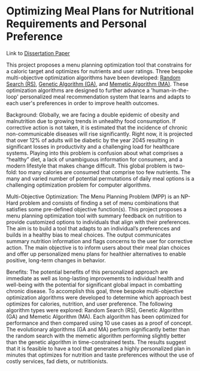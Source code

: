 # Optimizing Meal Plans for Nutritional Requirements and Personal Preference

Link to [Dissertation Paper](https://github.com/tep00018/Optimizing-Meal-Plans-for-Nutritional-Requirements-and-Personal-Preference/blob/5b7df6fe4d78c493ae0076b29051117aee78b01c/Optimizing%20Meal%20Plans%20for%20Nutritional%20Requirements%20Dissertation_3038117.pdf)

This project proposes a menu planning optimization tool that constrains for a caloric target and optimizes for nutrients and user ratings. Three bespoke multi-objective optimization algorithms have been developed: [Random Search (RS)](https://github.com/tep00018/Optimizing-Meal-Plans-for-Nutritional-Requirements-and-Personal-Preference/blob/a7a9c5d6c3d25c269451886744c2fbc088058a27/MPP%20Random%20Search%20Algorithm.ipynb), [Genetic Algorithm (GA)](https://github.com/tep00018/Optimizing-Meal-Plans-for-Nutritional-Requirements-and-Personal-Preference/blob/8529fcb3a11cb69c0e7e48c395a794bfce1644b9/MPP%20Genetic%20Algorithm.ipynb), and [Memetic Algorithm (MA)](https://github.com/tep00018/Optimizing-Meal-Plans-for-Nutritional-Requirements-and-Personal-Preference/blob/d137de85650a4d9babb8b4345ecb073ac2791ae1/MPP%20Memetic%20Algorithm.ipynb). These optimization algorithms are designed to further advance a 'human-in-the-loop' personalized meal recommendation system that learns and adapts to each user's preferences in order to improve health outcomes.

Background:
Globally, we are facing a double epidemic of obesity and malnutrition due to growing trends in unhealthy food consumption. If corrective action is not taken, it is estimated that the incidence of chronic non-communicable diseases will rise significantly. Right now, it is projected that over 12% of adults will be diabetic by the year 2045 resulting in significant losses in productivity and a challenging load for healthcare systems. Playing into this problem is confusion about what comprises a “healthy” diet, a lack of unambiguous information for consumers, and a modern lifestyle that makes change difficult. This global problem is two-fold: too many calories are consumed that comprise too few nutrients. The many and varied number of potential permutations of daily meal options is a challenging optimization problem for computer algorithms. 

Multi-Objective Optimization:
The Menu Planning Problem (MPP) is an NP-Hard problem and consists of finding a set of menu combinations that satisfies some pre-defined objective function(s).  This project proposes a menu planning optimization tool with summary feedback on nutrition to provide customized options to individuals that align with their preferences. The aim is to build a tool that adapts to an individual’s preferences and builds in a healthy bias to meal choices. The output communicates summary nutrition information and flags concerns to the user for corrective action. The main objective is to inform users about their meal plan choices and offer up personalized menu plans for healthier alternatives to enable positive, long-term changes in behavior. 

Benefits:
The potential benefits of this personalized approach are immediate as well as long-lasting improvements to individual health and well-being with the potential for significant global impact in combatting chronic disease.  To accomplish this goal, three bespoke multi-objective optimization algorithms were developed to determine which approach best optimizes for calories, nutrition, and user preference. The following algorithm types were explored: Random Search (RS), Genetic Algorithm (GA) and Memetic Algorithm (MA). Each algorithm has been optimized for performance and then compared using 10 use cases as a proof of concept. The evolutionary algorithms (GA and MA) perform significantly better than the random search with the memetic algorithm performing slightly better than the genetic algorithm in time-constrained tests. The results suggest that it is feasible to have a tool that generates a highly personalized plan in minutes that optimizes for nutrition and taste preferences without the use of costly services, fad diets, or nutritionists.

